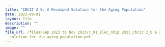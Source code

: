 ```yaml
---
title: "CBCIT 2 0: A Revamped Solution for the Aging Population"
date: 2023-09-01
layout: file
description: ""
image: ""
file_url: /files/Sep 2023 to Nov 2023/c_91_slec_nhip 2023_cbcit 2_0 a revamped
  solution for the aging population.pdf
---
```

